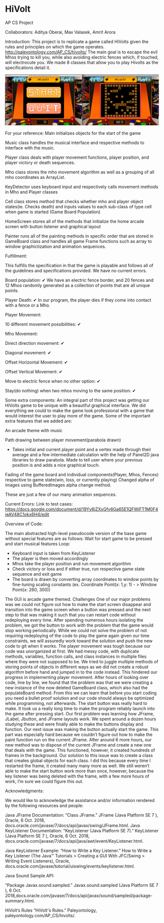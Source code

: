 # HiVolt
AP CS Project

Collaborators: Aditya Oberai, Max Valasek, Amrit Arora

Introduction:
This project is to replicate a game called HiVolts given the rules and principles on which the game operates. http://paleyontology.com/AP_CS/hivolts/
The main goal is to escape the evil Mhos trying to kill you, while also avoiding electric fences which, if touched, will electrocute you. We made 8 classes that allow you to play Hivolts as the specifications detail it.

![Screenshot](GUI.png)

For your reference:
Main initializes objects for the start of the game        


Music class handles the musical interface and respective methods to interface with the music.


Player class deals with player movement functions, player position, and player victory or death sequences.


Mho class stores the mho movement algorithm as well as a grouping of all mho coordinates as ArrayList.


KeyDetector uses keyboard input and respectively calls movement methods in Mho and Player classes


Cell class stores method that checks whether mho and player object states(ie. Checks death) and inputs values to each sub-class of type cell when game is started (Game Board Population)


HomeScreen stores all of the methods that initialize the home arcade screen with button listener and graphical layout


Painter runs all of the painting methods in specific order that are stored in GameBoard class and handles all game Frame functions such as array to window graphictization and animation sequences.

Fulfillment:

This fulfills the specification in that the game is playable and follows all of the guidelines and specifications provided. We have no current errors.

Board population: ✔ We have an electric fence border, and 20 fences and 12 Mhos randomly generated as a collection of points that are all unique points.


Player Death: ✔ In our program, the player dies if they come into contact with a fence or a Mho.


Player Movement:


10 different movement possibilities: ✔


Mho Movement:


Direct direction movement: ✔


Diagonal movement: ✔


Offset Horizontal Movement: ✔


Offset Vertical Movement: ✔


Move to electric fence when no other option: ✔


Stay(do nothing) when two mhos moving to the same position: ✔


Some extra components:
An integral part of this project was getting our HiVolts game to be unique with a beautiful graphical interface. We did everything we could to make the game look professional with a game that would interest the user to play more of the game. Some of the important extra features that we added are:

An arcade theme with music


Path drawing between player movement(parabola drawn)
   -  Takes initial and current player point and a vertex made through their average and a few intermediate calculation with the help of Panel2D java libraries to draw parabola. Made to tell user where your previous position is and adds a nice graphical touch.

Fading of the game board and individual components(Player, Mhos, Fences) respective to game state(win, loss, or currently playing)
Changed alpha of images using BufferedImages alpha change method.


These are just a few of our many animation sequences.


Current Errors:
 Link to test cases: https://docs.google.com/document/d/19Yy6jZXxGfy6Ga65E1QFWiFT1M0F4jeAV48C1okx6H4/edit


Overview of Code:


The main abstracted high-level pseudocode version of the base game without special features are as follows:
Wait for start game to be pressed and start musical features
		Loop: 
- Keyboard input is taken from KeyListener
- The player is then moved accordingly
- Mhos take the player position and run movement algorithm
- Check victory or loss and if either true, run respective game state sequence and exit game
- The board is drawn by converting array coordinates to window points by fine-tuning scaling constants (ex. Coordinate Point(x: 1,y: 1) - > Window Point(x: 260, 300))

The GUI is arcade game themed.
Challenges
One of our major problems was we could not figure out how to make the start screen disappear and transition into the game screen when a button was pressed and the next step to that was making it such that you can restart code without redeploying every time. After spending numerous hours isolating the problem, we got the button to work with the problem that the game would stop working periodically. While we could not solve the problem of not requiring redeploying of the code to play the game again given our time constraints, we will assuredly work toward the solution and push the new code to git when it works.
The player movement was tough because our code was unorganized at first. We had messy code, with duplicate methods, variables, function calls, and class instances in multiple files where they were not supposed to be. We tried to juggle multiple methods of storing points of objects in different ways as we did not create a robust algorithm before hand and jumped in to the code instead. This hindered our progress in implementing player movement. After hours of looking over code, line by line, we found that the problem was that we were creating a new instance of the now deleted GameBoard class, which also had the populateBoard method. From this we can learn that before you start coding you need a bullet proof solution and our code should always be optimized while programming, not afterwards.
The start button was really hard to make. It took us a really long time to make the program reliably launch into the game after pressing start. Our first problem was learning how JFrame, JLabel, Jbutton, and JFrame layouts work. We spent around a dozen hours studying these and were finally able to make the buttons display and function. Our next issue was making the button actually start the game. This part was especially hard because we couldn’t figure out how to make the paint function run on the current JFrame. After around 6 more hours, our new method was to dispose of the current JFrame and create a new one that deals with the game. This functioned, however, it created hundreds of frames in the background. Our solution to this issue was to create a class that creates global objects for each class. I did this because every time I restarted the frame, it created many many more as well. We still weren’t able to make the start button work more than once, however, because the key listener was being deleted with the frame, with a few more hours of work, I’m sure we could figure this out.

Acknowledgments:

We would like to acknowledge the assistance and/or information rendered by the following resources and people:

Java JFrame Documentation:
“Class JFrame.” JFrame (Java Platform SE 7 ), Oracle, 6 Oct. 2018, docs.oracle.com/javase/7/docs/api/javax/swing/JFrame.html.
Java KeyListener Documentation:
“KeyListener (Java Platform SE 7).” KeyListener (Java Platform SE 7 ), Oracle, 6 Oct. 2018, docs.oracle.com/javase/7/docs/api/java/awt/event/KeyListener.html.

Java KeyListener Example:
“How to Write a Key Listener.” How to Write a Key Listener (The Java™ Tutorials > Creating a GUI With JFC/Swing > Writing Event Listeners), Oracle, docs.oracle.com/javase/tutorial/uiswing/events/keylistener.html.

Java Sound Sample API:

“Package Javax.sound.sampled.” Javax.sound.sampled (Java Platform SE 7 ), 6 Oct. 2018,docs.oracle.com/javase/7/docs/api/javax/sound/sampled/package-summary.html.

HiVolt’s Rules
“HiVolt's Rules.” Paleyontology, paleyontology.com/AP_CS/hivolts/.



